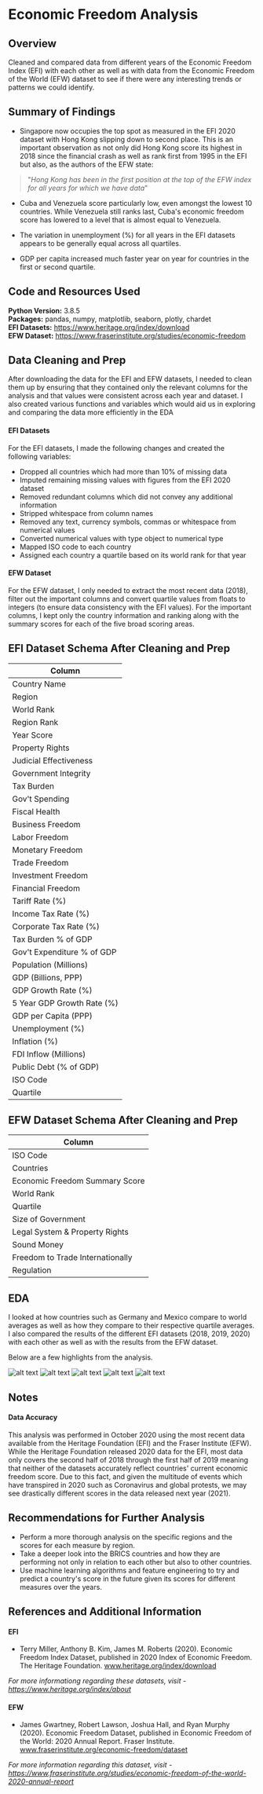 # Economic Freedom Analysis

## Overview 
Cleaned and compared data from different years of the Economic Freedom Index (EFI) with each other as well as with data from the Economic Freedom of the World (EFW) dataset to see if there were any interesting trends or patterns we could identify.
 
## Summary of Findings
* Singapore now occupies the top spot as measured in the EFI 2020 dataset with Hong Kong slipping down to second place. This is an important observation as not only did Hong Kong score its highest in 2018 since the financial crash as well as rank first from 1995 in the EFI but also, as the authors of the EFW state:
>"*Hong Kong has been in the first position at the top of the EFW index for all years for which we have data*"

* Cuba and Venezuela score particularly low, even amongst the lowest 10 countries. While Venezuela still ranks last, Cuba's economic freedom score has lowered to a level that is almost equal to Venezuela.

* The variation in unemployment (%) for all years in the EFI datasets appears to be generally equal across all quartiles.

* GDP per capita increased much faster year on year for countries in the first or second quartile.

## Code and Resources Used 
**Python Version:** 3.8.5  
**Packages:** pandas, numpy, matplotlib, seaborn, plotly, chardet  
**EFI Datasets:** https://www.heritage.org/index/download  
**EFW Dataset:** https://www.fraserinstitute.org/studies/economic-freedom  

## Data Cleaning and Prep
After downloading the data for the EFI and EFW datasets, I needed to clean them up by ensuring that they contained only the relevant columns for the analysis and that values were consistent across each year and dataset. I also created various functions and variables which would aid us in exploring and comparing the data more efficiently in the EDA

#### EFI Datasets
For the EFI datasets, I made the following changes and created the following variables:

* Dropped all countries which had more than 10% of missing data 
* Imputed remaining missing values with figures from the EFI 2020 dataset 
* Removed redundant columns which did not convey any additional information
* Stripped whitespace from column names 
* Removed any text, currency symbols, commas or whitespace from numerical values 
* Converted numerical values with type object to numerical type 
* Mapped ISO code to each country 
* Assigned each country a quartile based on its world rank for that year


#### EFW Dataset
For the EFW dataset, I only needed to extract the most recent data (2018), filter out the important columns and convert quartile values from floats to integers (to ensure data consistency with the EFI values). For the important columns, I kept only the country information and ranking along with the summary scores for each of the five broad scoring areas.


## EFI Dataset Schema After Cleaning and Prep

| Column                     |
|----------------------------|
| Country Name               |
| Region                     |
| World Rank                 |
| Region Rank                |
| Year Score                 |
| Property Rights            |
| Judicial Effectiveness     |
| Government Integrity       |
| Tax Burden                 |
| Gov't Spending             |
| Fiscal Health              |
| Business Freedom           |
| Labor Freedom              |
| Monetary Freedom           |
| Trade Freedom              |
| Investment Freedom         |
| Financial Freedom          |
| Tariff Rate (%)            |
| Income Tax Rate (%)        |
| Corporate Tax Rate (%)     |
| Tax Burden % of GDP        |
| Gov't Expenditure % of GDP |
| Population (Millions)      |
| GDP (Billions, PPP)        |
| GDP Growth Rate (%)        |
| 5 Year GDP Growth Rate (%) |
| GDP per Capita (PPP)       |
| Unemployment (%)           |
| Inflation (%)              |
| FDI Inflow (Millions)      |
| Public Debt (% of GDP)     | 
| ISO Code						 |
| Quartile						 |

## EFW Dataset Schema After Cleaning and Prep

| Column                           |
|----------------------------------|
| ISO Code                         |
| Countries                        |
| Economic Freedom Summary Score   |
| World Rank                       |
| Quartile                         |
| Size of Government               |
| Legal System & Property Rights   |
| Sound Money                      |
| Freedom to Trade Internationally |
| Regulation							|

## EDA
I looked at how countries such as Germany and Mexico compare to world averages as well as how they compare to their respective quartile averages. I also compared the results of the different EFI datasets (2018, 2019, 2020) with each other as well as with the results from the EFW dataset.

Below are a few highlights from the analysis. 

![alt text](Images/pct_diff_quartile_germany_efi_2018.png "Germany Percent Difference From Quartile Averages EFI 2018")
![alt text](Images/correlation_efw_2018.png "Correlation EFW 2018")
![alt text](Images/efi_efw_top_bottom_ten.png "EFI & EFW Top & Bottom 10")
![alt text](Images/choropleth_efi_2020.png "Choropleth EFI 2020")
![alt text](Images/efi_yearly_quartile_gdp_per_cap.png "EFI Yearly Quartile GDP Per Cap")


## Notes

#### Data Accuracy
This analysis was performed in October 2020 using the most recent data available from the Heritage Foundation (EFI) and the Fraser Institute (EFW). While the Heritage Foundation released 2020 data for the EFI, most data only  covers the second half of 2018 through the first half of 2019 meaning that neither of the datasets accurately reflect countries' current economic freedom score. Due to this fact, and given the multitude of events which have transpired in 2020 such as Coronavirus and global protests, we may see drastically different scores in the data released next year (2021).
## Recommendations for Further Analysis
* Perform a more thorough analysis on the specific regions and the scores for each measure by region.
* Take a deeper look into the BRICS countries and how they are performing not only in relation to each other but also to other countries.
* Use machine learning algorithms and feature engineering to try and predict a country's score in the future given its scores for different measures over the years.
## References and Additional Information
#### EFI
* Terry Miller, Anthony B. Kim, James M. Roberts (2020). Economic Freedom Index Dataset, published in 2020 Index   of Economic Freedom. The Heritage Foundation. www.heritage.org/index/download  

*For more informationg regarding these datasets, visit - https://www.heritage.org/index/about*  
#### EFW
* James Gwartney, Robert Lawson, Joshua Hall, and Ryan Murphy (2020). Economic Freedom Dataset, published in Economic Freedom of the World: 2020 Annual Report. Fraser Institute. www.fraserinstitute.org/economic-freedom/dataset  

*For more information regarding this dataset, visit - https://www.fraserinstitute.org/studies/economic-freedom-of-the-world-2020-annual-report*
